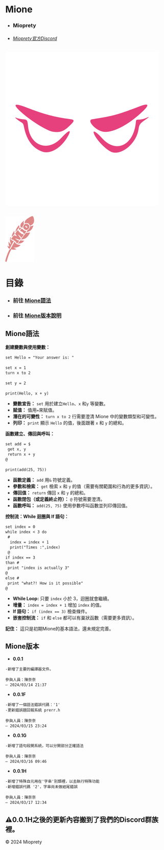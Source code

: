 # Mione


- ### Mioprety
- ###### [Mioprety官方Discord](https://discord.gg/SzhmGcG23s)

![Mioprety](Mioprety-nobackground.svg)  

![Mione](Mione.svg)
--- 


# 目錄
- ### 前往 [Mione語法](/#Mione語法)
- ### 前往 [Mione版本說明](/#Mione版本)


## Mione語法

**創建變數與使用變數：**

```
set Hello = "Your answer is: "

set x = 1
turn x to 2 

set y = 2

print(Hello, x + y)
```

- **變數宣告：** `set` 用於建立`Hello`、`x` 和`y` 等變數。
- **賦值：** 值用`=`來賦值。
- **潛在的可變性：** `turn x to 2` 行需要澄清 Mione 中的變數類型和可變性。
- **列印：** `print` 顯示 `Hello` 的值，後面跟著 `x` 和 `y` 的總和。

**函數建立、傳回與呼叫：**

```
set add = $
 get x, y
 return x + y
@

print(add(25, 75))
```

- **函數定義：** `add` 用`&` 符號定義。
- **參數和檢索：** `get` 檢索 `x` 和 `y` 的值（需要有關範圍和行為的更多資訊）。
- **傳回值：** `return` 傳回 `x` 和 `y` 的總和。
- **函數閉包（或定義終止符）：** `@` 符號需要澄清。
- **函數呼叫：** `add(25, 75)` 使用參數呼叫函數並列印傳回值。

**控制流：While 迴圈與 If 語句：**

```
set index = 0
while index < 3 do
 #
  index = index + 1
  print("Times :",index)
 @
if index == 3
than #
 print "index is actually 3"
@
else #
 print "what?! How is it possible"
@
```

- **While Loop:** 只要 `index` 小於 3，迴圈就會繼續。
- **增量：** `index = index + 1` 增加 `index` 的值。
- **If 語句：** `if (index == 3)` 檢查條件。
- **嵌套控制流：** `if` 和 `else` 都可以有巢狀函數（需要更多資訊）。

**記住：** 這只是初期Mione的基本語法，還未規定完善。

## Mione版本
- **0.0.1** 
```not-a-lang
-新增了主要的編譯器文件。

參與人員：陳奈奈
— 2024/03/14 21:37
```
- **0.0.1F** 
```not-a-lang
-新增了一個語法錯誤代碼：'1'
-更新錯誤題回報系統 prerr.h

參與人員：陳奈奈
— 2024/03/15 23:24
```
- **0.0.1G** 
```not-a-lang
-新增了語句段開系統，可以分開部分正確語法

參與人員：陳奈奈
— 2024/03/16 09:46
```
- **0.0.1H** 
```not-a-lang
-新增了特殊自元用在'字串'別類裡，以去執行特殊功能
-新增錯誤代碼 '2'，字串尚未做結尾錯誤

參與人員：陳奈奈
— 2024/03/17 12:34
```
## ⚠️0.0.1H之後的更新內容搬到了我們的Discord群族裡。

<div class="footer">
        &copy; 2024 Mioprety
</div>
